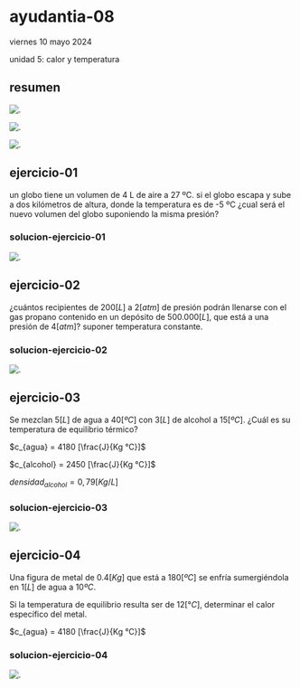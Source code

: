 # ayudantia-08

viernes 10 mayo 2024

unidad 5: calor y temperatura

## resumen

![.](./img/ayud8-resumen-01.jpg)

![.](./img/ayud8-resumen-02.jpg)

![.](./img/ayud8-resumen-03.jpg)

## ejercicio-01

un globo tiene un volumen de 4 L de aire a 27 ºC. si el globo escapa y sube a dos kilómetros de altura, donde la temperatura es de -5 ºC ¿cual será el nuevo volumen del globo suponiendo la misma presión?

### solucion-ejercicio-01

![.](./img/ayud-08-ej1.jpg)

## ejercicio-02

¿cuántos recipientes de $200[L]$ a $2[atm]$ de presión podrán llenarse con el gas propano contenido en un depósito de $500.000[L]$, que está a una presión de $4[atm]$? suponer temperatura constante.

### solucion-ejercicio-02

![.](./img/ayud-08-ej2.jpg)

## ejercicio-03

Se mezclan $5 [L]$ de agua a $40[ºC]$ con $3[L]$ de alcohol a $15[ºC]$. ¿Cuál es su temperatura de equilibrio térmico?

$c_{agua} = 4180 [\frac{J}{Kg °C}]$

$c_{alcohol} = 2450 [\frac{J}{Kg °C}]$

$densidad_{alcohol} =0,79 [Kg/L]$

### solucion-ejercicio-03

![.](./img/ayud-08-ej3.jpg)

## ejercicio-04

Una figura de metal de $0.4 [Kg]$ que está a $180 [ºC]$ se enfría sumergiéndola en $1 [L]$ de agua a $10ºC$.

Si la temperatura de equilibrio resulta ser de $12[°C]$, determinar el calor específico del metal.

$c_{agua} = 4180 [\frac{J}{Kg °C}]$

### solucion-ejercicio-04

![.](./img/ayud-08-ej4.jpg)
